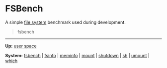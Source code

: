 # FSBench

A simple [file system](../../kernel/file_system/file_system.md) benchmark used during development.

> fsbench


---
**Up:** [user space](../userspace.md)

**System:** [fsbench](fsbench.md) | [fsinfo](fsinfo.md) | [meminfo](meminfo.md) | [mount](mount.md) | [shutdown](shutdown.md) | [sh](sh.md) | [umount](umount.md) | [which](which.md)
